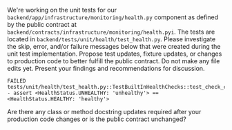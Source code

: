 We're working on the unit tests for our `backend/app/infrastructure/monitoring/health.py` component as defined by the public contract at `backend/contracts/infrastructure/monitoring/health.pyi`. The tests are located in `backend/tests/unit/health/test_health.py`. Please investigate the skip, error, and/or failure messages below that were created during the unit test implementation. Propose test updates, fixture updates, or changes to production code to better fulfill the public contract. Do not make any file edits yet. Present your findings and recommendations for discussion.

```
FAILED tests/unit/health/test_health.py::TestBuiltInHealthChecks::test_check_cache_health_with_healthy_cache - assert <HealthStatus.UNHEALTHY: 'unhealthy'> == <HealthStatus.HEALTHY: 'healthy'>
``` 

Are there any class or method docstring updates required after your production code changes or is the public contract unchanged?